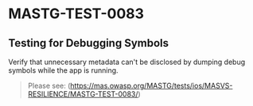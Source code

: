 #  MASTG-TEST-0083

## Testing for Debugging Symbols

Verify that unnecessary metadata can't be disclosed by dumping debug symbols while the app is running.

> Please see: (https://mas.owasp.org/MASTG/tests/ios/MASVS-RESILIENCE/MASTG-TEST-0083/)